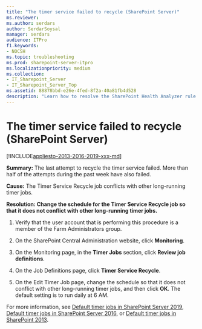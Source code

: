 ```yaml
---
title: "The timer service failed to recycle (SharePoint Server)"
ms.reviewer: 
ms.author: serdars
author: SerdarSoysal
manager: serdars
audience: ITPro
f1.keywords:
- NOCSH
ms.topic: troubleshooting
ms.prod: sharepoint-server-itpro
ms.localizationpriority: medium
ms.collection:
- IT_Sharepoint_Server
- IT_Sharepoint_Server_Top
ms.assetid: 88878bbd-e26e-4fed-8f2a-40a81fb4d528
description: "Learn how to resolve the SharePoint Health Analyzer rule: The timer service failed to recycle, for SharePoint Server."
---
```


# The timer service failed to recycle (SharePoint Server)

[!INCLUDE[appliesto-2013-2016-2019-xxx-md](../includes/appliesto-2013-2016-2019-xxx-md.md)]
  
 **Summary:** The last attempt to recycle the timer service failed. More than half of the attempts during the past week have also failed. 
  
 **Cause:** The Timer Service Recycle job conflicts with other long-running timer jobs. 
  
 **Resolution: Change the schedule for the Timer Service Recycle job so that it does not conflict with other long-running timer jobs.**
  
1. Verify that the user account that is performing this procedure is a member of the Farm Administrators group.
    
2. On the SharePoint Central Administration website, click **Monitoring**.
    
3. On the Monitoring page, in the **Timer Jobs** section, click **Review job definitions**.
    
4. On the Job Definitions page, click **Timer Service Recycle**.
    
5. On the Edit Timer Job page, change the schedule so that it does not conflict with other long-running timer jobs, and then click **OK**. The default setting is to run daily at 6 AM.
    
For more information, see [Default timer jobs in SharePoint Server 2019](default-timer-jobs-in-sharepoint-server-2019.md), [Default timer jobs in SharePoint Server 2016](default-timer-jobs-in-sharepoint-server-2016.md), or [Default timer jobs in SharePoint 2013](default-timer-jobs-in-sharepoint-2013.md).
  

